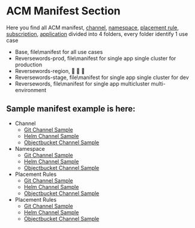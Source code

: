 # ACM Manifest Section

Here you find all ACM manifest, [channel](https://github.com/open-cluster-management/rhacm-docs/blob/2.2_stage/manage_applications/app_model.adoc#channels), [namespace](), [placement rule](https://github.com/open-cluster-management/rhacm-docs/blob/2.2_stage/manage_applications/app_model.adoc#placement-rules), [subscription](https://github.com/open-cluster-management/rhacm-docs/blob/2.2_stage/manage_applications/app_model.adoc#subscriptions), [application](https://github.com/open-cluster-management/rhacm-docs/blob/2.2_stage/manage_applications/app_model.adoc#applications) divided into 4 folders, every folder identify 1 use case 

 - Base, file\manifest for all use cases
 - Reversewords-prod,  file\manifest for single app single cluster for production
 - Reversewords-region,  :construction: :construction: :construction:
 - Reversewords-stage,  file\manifest for single app single cluster for dev
 - Reversewords, file\manifest for single app multicluster multi-environment 
 
 ## Sample manifest example is here:
 
  - Channel
	 - [Git Channel Sample ](https://github.com/open-cluster-management/rhacm-docs/blob/2.2_stage/manage_applications/channel_sample.adoc#git-git-repository-channel)
	 - [Helm Channel Sample](https://github.com/open-cluster-management/rhacm-docs/blob/2.2_stage/manage_applications/channel_sample.adoc#helm-repository-helmrepo-channel)
	 - [Objectbucket Channel Sample](https://github.com/open-cluster-management/rhacm-docs/blob/2.2_stage/manage_applications/channel_sample.adoc#object-storage-bucket-objectbucket-channel)
  - Namespace
	 - [Git Channel Sample ]()
	 - [Helm Channel Sample]()
	 - [Objectbucket Channel Sample]()
  - Placement Rules
	 - [Git Channel Sample ]()
	 - [Helm Channel Sample]()
	 - [Objectbucket Channel Sample]()
  - Placement Rules
	 - [Git Channel Sample ]()
	 - [Helm Channel Sample]()
	 - [Objectbucket Channel Sample]()
